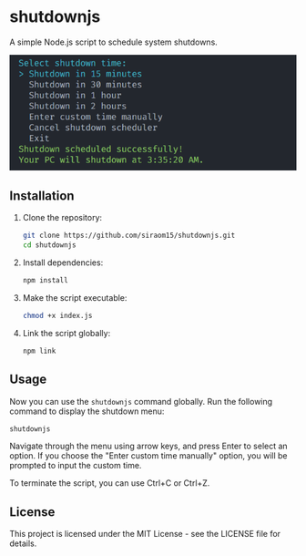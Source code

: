 # shutdownjs

A simple Node.js script to schedule system shutdowns.

![Demo](/images/1.png)

## Installation

1. Clone the repository:

   ```bash
   git clone https://github.com/siraom15/shutdownjs.git
   cd shutdownjs
   ```

2. Install dependencies:

   ```bash
   npm install
   ```

3. Make the script executable:

   ```bash
   chmod +x index.js
   ```

4. Link the script globally:

   ```bash
   npm link
   ```

## Usage

Now you can use the `shutdownjs` command globally. Run the following command to display the shutdown menu:

```bash
shutdownjs
```

Navigate through the menu using arrow keys, and press Enter to select an option. If you choose the "Enter custom time manually" option, you will be prompted to input the custom time.

To terminate the script, you can use Ctrl+C or Ctrl+Z.

## License

This project is licensed under the MIT License - see the LICENSE file for details.
